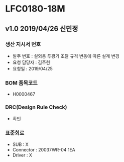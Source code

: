 # LFC0180-18M

## v1.0 2019/04/26 신민정

### 생산 지시서 번호
* 발주 번호 : 실외용 투광기 조달 규격 변동에 따른 설계 변경
* 요청 담당자 : 김주현
* 요청일 : 2019/04/25

###  BOM 품목코드
* H0000467

### DRC(Design Rule Check)
* 확인

### 표준회로
* SUB : X
* Connector : 20037WR-04 1EA
* Driver : X
